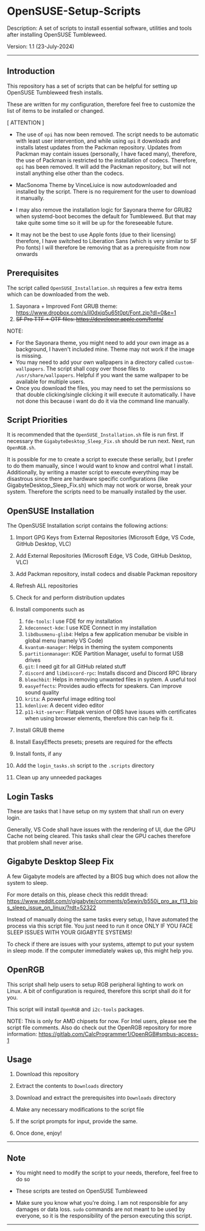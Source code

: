 # OpenSUSE-Setup-Scripts

Description: A set of scripts to install essential software, utilities and tools after installing OpenSUSE Tumbleweed.

Version: 1.1 (23-July-2024)

---
## Introduction

This repository has a set of scripts that can be helpful for setting up OpenSUSE Tumbleweed fresh installs.

These are written for my configuration, therefore feel free to customize the list of items to be installed or changed.

[ ATTENTION ]

* The use of `opi` has now been removed.
The script needs to be automatic with least user intervention, and while using `opi` it downloads and installs latest updates from the Packman repository.
Updates from Packman may contain issues (personally, I have faced many), therefore, the use of Packman is restricted to the installation of codecs.
Therefore, `opi` has been removed. It will add the Packman repository, but will not install anything else other than the codecs.

* MacSonoma Theme by VinceLiuice is now autodownloaded and installed by the script. There is no requirement for the user to download it manually.

* I may also remove the installation logic for Sayonara theme for GRUB2 when systemd-boot becomes the default for Tumbleweed. But that may take quite some time so it will be up for the foreseeable future.

* It may not be the best to use Apple fonts (due to their licensing) therefore, I have switched to Liberation Sans (which is very similar to SF Pro fonts)
I will therefore be removing that as a prerequisite from now onwards

## Prerequisites

The script called `OpenSUSE_Installation.sh` requires a few extra items which can be downloaded from the web.

1. Sayonara + Improved Font GRUB theme: https://www.dropbox.com/s/il0dxjq5u65t0pt/Font.zip?dl=0&e=1
2. ~~SF Pro TTF + OTF files: https://developer.apple.com/fonts/~~

NOTE:

* For the Sayonara theme, you might need to add your own image as a background, I haven't included mine. Theme may not work if the image is missing.
* You may need to add your own wallpapers in a directory called `custom-wallpapers`. The script shall copy over those files to `/usr/share/wallpapers`. Helpful if you want the same wallpaper to be available for multiple users.
* Once you download the files, you may need to set the permissions so that double clicking/single clicking it will execute it automatically. I have not done this because i want do do it via the command line manually.

## Script Priorities

It is recommended that the `OpenSUSE_Installation.sh` file is run first. If necessary the `GigabyteDesktop_Sleep_Fix.sh` should be run next. Next, run `OpenRGB.sh`.

It is possible for me to create a script to execute these serially, but I prefer to do them manually, since I would want to know and control what I install. Additionally, by writing a master script to execute everything may be disastrous since there are hardware specific configurations (like GigabyteDesktop_Sleep_Fix.sh) which may not work or worse, break your system. Therefore the scripts need to be manually installed by the user.

## OpenSUSE Installation

The OpenSUSE Installation script contains the following actions:

1. Import GPG Keys from External Repositories (Microsoft Edge, VS Code, GitHub Desktop, VLC)
2. Add External Repositories (Microsoft Edge, VS Code, GitHub Desktop, VLC)
3. Add Packman repository, install codecs and disable Packman repository
4. Refresh ALL repositories
5. Check for and perform distribution updates
6. Install components such as

    1. `fde-tools`: I use FDE for my installation
    2. `kdeconnect-kde`: I use KDE Connect in my installation
    3. `libdbusmenu-glib4`: Helps a few application menubar be visible in global menu (namely VS Code)
    4. `kvantum-manager`: Helps in theming the system components
    5. `partitionmanager`: KDE Partition Manager, useful to format USB drives
    6. `git`: I need git for all GitHub related stuff
    7. `discord` and `libdiscord-rpc`: Installs discord and Discord RPC library
    8. `bleachbit`: Helps in removing unwanted files in system. A useful tool
    9. `easyeffects`: Provides audio effects for speakers. Can improve sound quality
    10. `krita`: A powerful image editing tool
    11. `kdenlive`: A decent video editor
    12. `p11-kit-server`: Flatpak version of OBS have issues with certificates when using browser elements, therefore this can help fix it.

7. Install GRUB theme
8. Install EasyEffects presets; presets are required for the effects
9. Install fonts, if any
10. Add the `login_tasks.sh` script to the `.scripts` directory
11. Clean up any unneeded packages

## Login Tasks

These are tasks that I have setup on my system that shall run on every login.

Generally, VS Code shall have issues with the rendering of UI, due the GPU Cache not being cleared. This tasks shall clear the GPU caches therefore that problem shall never arise.

## Gigabyte Desktop Sleep Fix

A few Gigabyte models are affected by a BIOS bug which does not allow the system to sleep.

For more details on this, please check this reddit thread: https://www.reddit.com/r/gigabyte/comments/p5ewjn/b550i_pro_ax_f13_bios_sleep_issue_on_linux/?rdt=52322

Instead of manually doing the same tasks every setup, I have automated the process via this script file. You just need to run it once ONLY IF YOU FACE SLEEP ISSUES WITH YOUR GIGABYTE SYSTEMS!

To check if there are issues with your systems, attempt to put your system in sleep mode. If the computer immediately wakes up, this might help you.

## OpenRGB

This script shall help users to setup RGB peripheral lighting to work on Linux. A bit of configuration is required, therefore this script shall do it for you.

This script will install `OpenRGB` and `i2c-tools` packages.

NOTE: This is only for AMD chipsets for now. For Intel users, please see the script file comments.
Also do check out the OpenRGB repository for more information: https://gitlab.com/CalcProgrammer1/OpenRGB#smbus-access-1

## Usage

1. Download this repository

2. Extract the contents to `Downloads` directory

3. Download and extract the prerequisites into `Downloads` directory

4. Make any necessary modifications to the script file

5. If the script prompts for input, provide the same.

6. Once done, enjoy!

---

## Note

* You might need to modify the script to your needs, therefore, feel free to do so

* These scripts are tested on OpenSUSE Tumbleweed

* Make sure you know what you're doing. I am not responsible for any damages or data loss. `sudo` commands are not meant to be used by everyone, so it is the responsibility of the person executing this script.

---
